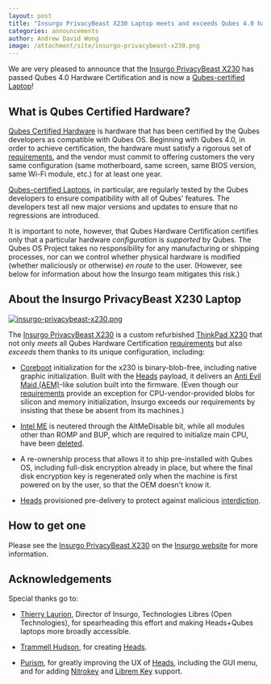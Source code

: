 ```yaml
---
layout: post
title: "Insurgo PrivacyBeast X230 Laptop meets and exceeds Qubes 4.0 hardware certification"
categories: announcements
author: Andrew David Wong
image: /attachment/site/insurgo-privacybeast-x230.png
---
```


We are very pleased to announce that the [Insurgo PrivacyBeast X230] has
passed Qubes 4.0 Hardware Certification and is now a [Qubes-certified
Laptop][laptop]!

## What is Qubes Certified Hardware?

[Qubes Certified Hardware] is hardware that has been certified by the
Qubes developers as compatible with Qubes OS. Beginning with Qubes 4.0,
in order to achieve certification, the hardware must satisfy a rigorous
set of [requirements], and the vendor must commit to offering customers
the very same configuration (same motherboard, same screen, same BIOS
version, same Wi-Fi module, etc.) for at least one year.

[Qubes-certified Laptops][laptop], in particular, are regularly tested
by the Qubes developers to ensure compatibility with all of Qubes'
features. The developers test all new major versions and updates to
ensure that no regressions are introduced.

It is important to note, however, that Qubes Hardware Certification
certifies only that a particular hardware *configuration* is *supported*
by Qubes. The Qubes OS Project takes no responsibility for any
manufacturing or shipping processes, nor can we control whether physical
hardware is modified (whether maliciously or otherwise) *en route* to
the user. (However, see below for information about how the Insurgo
team mitigates this risk.)

## About the Insurgo PrivacyBeast X230 Laptop

[![insurgo-privacybeast-x230.png](/attachment/site/insurgo-privacybeast-x230.png)](/attachment/site/insurgo-privacybeast-x230.png)

The [Insurgo PrivacyBeast X230] is a custom refurbished [ThinkPad X230]
that not only *meets* all Qubes Hardware Certification [requirements]
but also *exceeds* them thanks to its unique configuration, including:

  - [Coreboot] initialization for the x230 is binary-blob-free, including
    native graphic initialization. Built with the
    [Heads] payload, it delivers an [Anti Evil Maid (AEM)]-like solution
    built into the firmware. (Even though our [requirements] provide an
    exception for CPU-vendor-provided blobs for silicon and memory
    initialization, Insurgo exceeds our requirements by insisting that
    these be absent from its machines.)

  - [Intel ME] is neutered through the AltMeDisable bit, while all
    modules other than ROMP and BUP, which are required to initialize
    main CPU, have been [deleted][intel-me-deleted].

  - A re-ownership process that allows it to ship pre-installed with
    Qubes OS, including full-disk encryption already in place, but
    where the final disk encryption key is regenerated only when the
    machine is first powered on by the user, so that the OEM doesn't
    know it.

  - [Heads] provisioned pre-delivery to protect against malicious
    [interdiction].

## How to get one

Please see the [Insurgo PrivacyBeast X230] on the [Insurgo website]
for more information.

## Acknowledgements

Special thanks go to:

  - [Thierry Laurion], Director of Insurgo, Technologies Libres (Open
    Technologies), for spearheading this effort and making Heads+Qubes
    laptops more broadly accessible.

  - [Trammell Hudson], for creating [Heads].

  - [Purism], for greatly improving the UX of [Heads], including the GUI
    menu, and for adding [Nitrokey] and [Librem Key] support.


[Insurgo PrivacyBeast X230]: https://insurgo.ca/produit/qubesos-certified-privacybeast_x230-reasonably-secured-laptop/
[laptop]: /doc/certified-hardware/#qubes-certified-laptops
[Qubes Certified Hardware]: /doc/certified-hardware/
[requirements]: /doc/certified-hardware/#hardware-certification-requirements
[ThinkPad X230]: https://www.thinkwiki.org/wiki/Category:X230
[Coreboot]: https://www.coreboot.org/
[Heads]: https://github.com/osresearch/heads/
[Anti Evil Maid (AEM)]: /doc/anti-evil-maid/
[Intel ME]: https://libreboot.org/faq.html#intelme
[intel-me-deleted]: https://github.com/osresearch/heads-wiki/blob/master/Clean-the-ME-firmware.md#how-to-disabledeactive-most-of-it
[interdiction]: https://en.wikipedia.org/wiki/Interdiction
[Insurgo website]: https://insurgo.ca
[Thierry Laurion]: https://www.linkedin.com/in/thierry-laurion-40b4128/
[Trammell Hudson]: https://trmm.net/About
[Purism]: https://puri.sm/
[Nitrokey]: https://www.nitrokey.com/
[Librem Key]: https://puri.sm/posts/introducing-the-librem-key/

